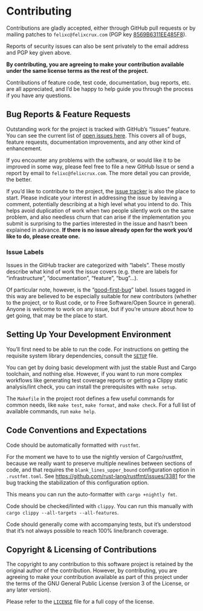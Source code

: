 <!--
SPDX-FileCopyrightText: 2015–2022 Felix A. Crux <felixc@felixcrux.com> and CONTRIBUTORS
SPDX-License-Identifier: GPL-3.0-or-later
-->

Contributing
============

Contributions are gladly accepted, either through GitHub pull requests or by
mailing patches to `felixc@felixcrux.com` (PGP key [8569B6311EE485F8][pgp-key]).

Reports of security issues can also be sent privately to the email address and
PGP key given above.

**By contributing, you are agreeing to make your contribution available under
the same license terms as the rest of the project.**

Contributions of feature code, test code, documentation, bug reports, etc. are
all appreciated, and I’d be happy to help guide you through the process if you
have any questions.

[pgp-key]: http://hkps.pool.sks-keyservers.net/pks/lookup?op=vindex&search=0x8569B6311EE485F8


Bug Reports & Feature Requests
------------------------------

Outstanding work for the project is tracked with GitHub’s “Issues” feature. You
can see the current list of [open issues here][issues]. This covers all of bugs,
feature requests, documentation improvements, and any other kind of enhancement.

If you encounter any problems with the software, or would like it to be improved
in some way, please feel free to file a new GitHub Issue or send a report by
email to `felixc@felixcrux.com`. The more detail you can provide, the better.

If you’d like to contribute to the project, the [issue tracker][issues] is also
the place to start. Please indicate your interest in addressing the issue by
leaving a comment, potentially describing at a high level what you intend to do.
This helps avoid duplication of work when two people silently work on the same
problem, and also needless churn that can arise if the implementation you submit
is surprising to the parties interested in the issue and hasn’t been explained
in advance. **If there is no issue already open for the work you’d like to do,
please create one.**

### Issue Labels
Issues in the GitHub tracker are categorized with “labels”. These mostly
describe what kind of work the issue covers (e.g. there are labels for
“infrastructure”, “documentation”, “feature”, “bug”…).

Of particular note, however, is the “[good-first-bug][g-f-b]” label. Issues
tagged in this way are believed to be especially suitable for new contributors
(whether to the project, or to Rust code, or to Free Software/Open Source in
general). Anyone is welcome to work on any issue, but if you’re unsure about how
to get going, that may be the place to start.

[issues]: https://github.com/felixc/rexiv2/issues
[g-f-b]: https://github.com/felixc/rexiv2/issues?q=is%3Aissue+is%3Aopen+label%3Agood-first-bug


Setting Up Your Development Environment
---------------------------------------

You’ll first need to be able to run the code. For instructions on getting the
requisite system library dependencies, consult the [`SETUP`](SETUP.md) file.

You can get by doing basic development with just the stable Rust and Cargo
toolchain, and nothing else. However, if you want to run more complex workflows
like generating test coverage reports or getting a Clippy static analysis/lint
check, you can install the prerequisites with `make setup`.

The `Makefile` in the project root defines a few useful commands for common
needs, like `make test`, `make format`, and `make check`. For a full list of
available commands, run `make help`.


Code Conventions and Expectations
---------------------------------

Code should be automatically formatted with `rustfmt`.

For the moment we have to to use the nightly version of Cargo/rustfmt, because
we really want to preserve multiple newlines between sections of code, and that
requires the `blank_lines_upper_bound` configuration option in `.rustfmt.toml`.
See https://github.com/rust-lang/rustfmt/issues/3381 for the bug tracking the
stabilization of this configuration option.

This means you can run the auto-formatter with `cargo +nightly fmt`.

Code should be checked/linted with `clippy`. You can run this manually with
`cargo clippy --all-targets --all-features`.

Code should generally come with accompanying tests, but it’s understood
that it’s not always possible to reach 100% line/branch coverage.


Copyright & Licensing of Contributions
--------------------------------------

The copyright to any contribution to this software project is retained by the
original author of the contribution. However, by contributing, you are agreeing
to make your contribution available as part of this project under the terms of
the GNU General Public License (version 3 of the License, or any later version).

Please refer to the [`LICENSE`](LICENSE) file for a full copy of the license.
